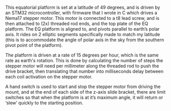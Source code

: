 This equatorial platform is set at a latitude of 49 degrees, and is driven by an STM32 microcontroller, with firmware that I wrote in C which drives a Nema17 stepper motor. This motor is connected to a t8 lead screw, and is then attached to (2x) threaded rod ends,  and the top plate of the EQ platform. The EQ platform is aligned to, and pivots parallel to earth’s polar axis. It rides on 2 elliptic segments specifically made to match my latitude  (this is to accommodate the angle of polar axis in the sky from the southern pivot point of the platform).

  The platform is driven at a rate of 15 degrees per hour, which is the same rate as earth's rotation. This is done by calculating the number of steps the stepper motor will need per millimeter along the threaded rod to push the drive bracket, then translating that number into milliseconds delay between each coil activation on the stepper motor.

   A hand switch is used to start and stop the stepper motor from driving the mount, and at the end of each side of the z-axis slide bracket, there are limit switches so that when the platform is at it’s maximum angle, it will return or ‘slew’ quickly to the starting position.
